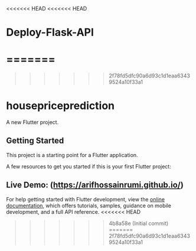 <<<<<<< HEAD
<<<<<<< HEAD
# Deploy-Flask-API
=======
=======
>>>>>>> 2f78fd5dfc90a6d93c1d1eaa63439524a10f33a1
# housepriceprediction

A new Flutter project.

## Getting Started

This project is a starting point for a Flutter application.

A few resources to get you started if this is your first Flutter project:

## Live Demo: (https://arifhossainrumi.github.io/)

For help getting started with Flutter development, view the
[online documentation](https://docs.flutter.dev/), which offers tutorials,
samples, guidance on mobile development, and a full API reference.
<<<<<<< HEAD
>>>>>>> 4b8a58e (Initial commit)
=======
>>>>>>> 2f78fd5dfc90a6d93c1d1eaa63439524a10f33a1

